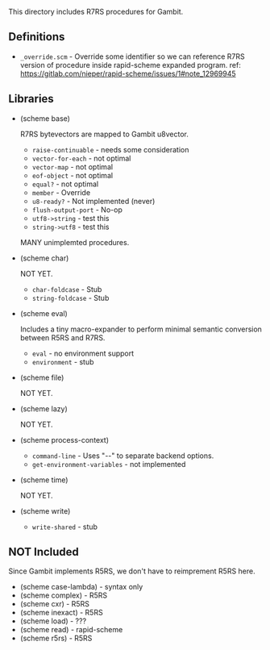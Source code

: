 This directory includes R7RS procedures for Gambit.

Definitions
-----------

- `_override.scm` - Override some identifier so we can reference
  R7RS version of procedure inside rapid-scheme expanded program.
  ref: https://gitlab.com/nieper/rapid-scheme/issues/1#note_12969945


Libraries
---------

- (scheme base)

  R7RS bytevectors are mapped to Gambit u8vector.

  * `raise-continuable` - needs some consideration
  * `vector-for-each`   - not optimal
  * `vector-map`        - not optimal
  * `eof-object`        - not optimal
  * `equal?`            - not optimal
  * `member`            - Override
  * `u8-ready?`         - Not implemented (never)
  * `flush-output-port` - No-op
  * `utf8->string`      - test this
  * `string->utf8`      - test this

  MANY unimplemted procedures.

- (scheme char)

  NOT YET.

  * `char-foldcase`     - Stub
  * `string-foldcase`   - Stub

- (scheme eval)

  Includes a tiny macro-expander to perform minimal semantic conversion
  between R5RS and R7RS.

  * `eval` - no environment support
  * `environment` - stub

- (scheme file)

  NOT YET.

- (scheme lazy)

  NOT YET.

- (scheme process-context)

  * `command-line` - Uses "--" to separate backend options.
  * `get-environment-variables` - not implemented

- (scheme time)

  NOT YET.

- (scheme write)

  * `write-shared` - stub


NOT Included
------------

Since Gambit implements R5RS, we don't have to reimprement R5RS here.

 - (scheme case-lambda) - syntax only
 - (scheme complex)     - R5RS
 - (scheme cxr)         - R5RS
 - (scheme inexact)     - R5RS
 - (scheme load)        - ???
 - (scheme read)        - rapid-scheme
 - (scheme r5rs)        - R5RS

